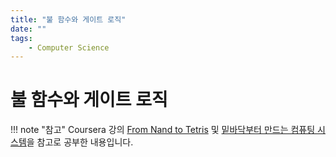 ```yaml
---
title: "불 함수와 게이트 로직"
date: ""
tags:
    - Computer Science
---
```


# 불 함수와 게이트 로직

!!! note "참고"
    Coursera 강의 [From Nand to Tetris](https://www.coursera.org/learn/build-a-computer) 및 [밑바닥부터 만드는 컴퓨팅 시스템](http://www.kyobobook.co.kr/product/detailViewKor.laf?ejkGb=KOR&mallGb=KOR&barcode=9788966262427)을 참고로 공부한 내용입니다.